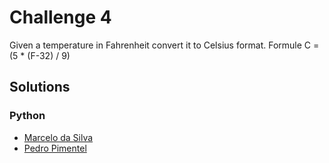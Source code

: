 # Challenge 4 

Given a temperature in Fahrenheit convert it to Celsius format.
Formule 
C = (5 * (F-32) / 9)

## Solutions
### Python 
* [Marcelo da Silva](https://github.com/marcelodasilva/challenges-hacktoberfest/blob/master/challenges/4/Python/marcelodasilva.py)
* [Pedro Pimentel](https://github.com/pedro5/challenges-hacktoberfest/blob/master/challenges/4/Python/pedro5.py)

